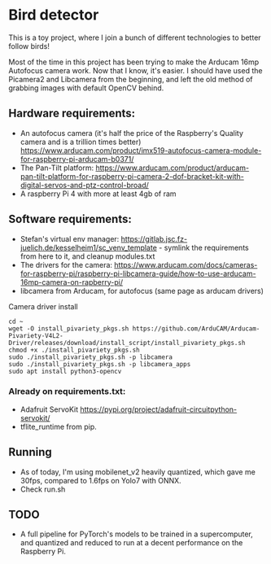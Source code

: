 # Bird detector

This is a toy project, where I join a bunch of different technologies to better follow birds!

Most of the time in this project has been trying to make the Arducam 16mp Autofocus camera work. Now that I know, it's easier. I should have used the Picamera2 and Libcamera from the beginning, and left the old method of grabbing images with default OpenCV behind.

## Hardware requirements: 

- An autofocus camera (it's half the price of the Raspberry's Quality camera and is a trillion times better) https://www.arducam.com/product/imx519-autofocus-camera-module-for-raspberry-pi-arducam-b0371/
- The Pan-Tilt platform: https://www.arducam.com/product/arducam-pan-tilt-platform-for-raspberry-pi-camera-2-dof-bracket-kit-with-digital-servos-and-ptz-control-broad/
- A raspberry Pi 4 with more at least 4gb of ram

## Software requirements:

- Stefan's virtual env manager: https://gitlab.jsc.fz-juelich.de/kesselheim1/sc_venv_template - symlink the requirements from here to it, and cleanup modules.txt
- The drivers for the camera: https://www.arducam.com/docs/cameras-for-raspberry-pi/raspberry-pi-libcamera-guide/how-to-use-arducam-16mp-camera-on-rapberry-pi/
- libcamera from Arducam, for autofocus (same page as arducam drivers)

Camera driver install
```
cd ~
wget -O install_pivariety_pkgs.sh https://github.com/ArduCAM/Arducam-Pivariety-V4L2-Driver/releases/download/install_script/install_pivariety_pkgs.sh
chmod +x ./install_pivariety_pkgs.sh
sudo ./install_pivariety_pkgs.sh -p libcamera
sudo ./install_pivariety_pkgs.sh -p libcamera_apps
sudo apt install python3-opencv
```


### Already on requirements.txt: 
- Adafruit ServoKit https://pypi.org/project/adafruit-circuitpython-servokit/
- tflite_runtime from pip.


## Running

- As of today, I'm using mobilenet_v2 heavily quantized, which gave me 30fps, compared to 1.6fps on Yolo7 with ONNX.
- Check run.sh

## TODO

- A full pipeline for PyTorch's models to be trained in a supercomputer, and quantized and reduced to run at a decent performance on the Raspberry Pi.
